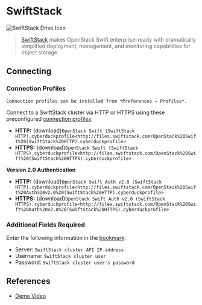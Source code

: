 SwiftStack
====

![SwiftStack Drive Icon](_images/swiftstack.png)

> [SwiftStack](http://swiftstack.com/) makes OpenStack Swift enterprise-ready with dramatically simplified deployment, management, and monitoring capabilities for object storage.

## Connecting

### Connection Profiles

```{note}
Connection profiles can be installed from *Preferences → Profiles*.
```

Connect to a SwiftStack cluster via HTTP or HTTPS using these preconfigured [connection profiles](../../cyberduck/connection.md#connection-profiles):

- **HTTP:** {download}`OpenStack Swift (SwiftStack HTTP).cyberduckprofile<http://files.swiftstack.com/OpenStack%20Swift%20(SwiftStack%20HTTP).cyberduckprofile>`
- **HTTPS:** {download}`OpenStack Swift (SwiftStack HTTPS).cyberduckprofile<http://files.swiftstack.com/OpenStack%20Swift%20(SwiftStack%20HTTPS).cyberduckprofile>`

**Version 2.0 Authentication**

- **HTTP:** {download}`OpenStack Swift Auth v2.0 (SwiftStack HTTP).cyberduckprofile<http://files.swiftstack.com/OpenStack%20Swift%20Auth%20v2.0%20(SwiftStack%20HTTP).cyberduckprofile>`
- **HTTPS:** {download}`OpenStack Swift Auth v2.0 (SwiftStack HTTPS).cyberduckprofile<http://files.swiftstack.com/OpenStack%20Swift%20Auth%20v2.0%20(SwiftStack%20HTTPS).cyberduckprofile>`

### Additional Fields Required

Enter the following information in the [bookmark](../../cyberduck/bookmarks.md):

- Server: `SwiftStack cluster API IP address`
- Username: `SwiftStack cluster user`
- Password: `SwiftStack cluster user's password`

## References

- [Demo Video](https://vimeo.com/123122789)